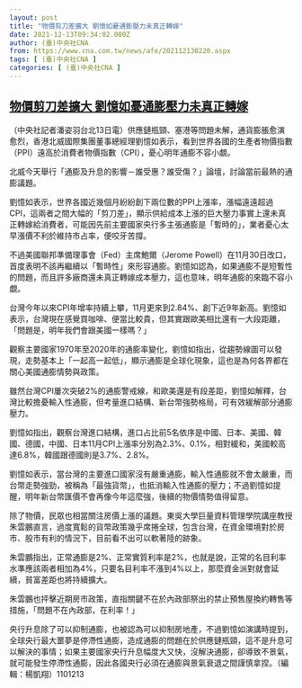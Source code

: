 ```yaml
---
layout: post
title: "物價剪刀差擴大 劉憶如憂通膨壓力未真正轉嫁"
date: 2021-12-13T09:34:02.000Z
author: (臺)中央社CNA
from: https://www.cna.com.tw/news/afe/202112130220.aspx
tags: [ (臺)中央社CNA ]
categories: [ (臺)中央社CNA ]
---
```

<!--1639388042000-->
[物價剪刀差擴大 劉憶如憂通膨壓力未真正轉嫁](https://www.cna.com.tw/news/afe/202112130220.aspx)
------

<div>
<div></div><div><p>（中央社記者潘姿羽台北13日電）供應鏈瓶頸、塞港等問題未解，通貨膨脹愈演愈烈，香港北威國際集團董事總經理劉憶如表示，看到世界各國的生產者物價指數（PPI）遠高於消費者物價指數（CPI），憂心明年通膨不容小覷。</p><p>北威今天舉行「通膨及升息的影響－誰受惠？誰受傷？」論壇，討論當前最熱的通膨議題。</p><p>劉憶如表示，世界各國近幾個月紛紛創下兩位數的PPI上漲率，漲幅遠遠超過CPI，這兩者之間大幅的「剪刀差」，顯示供給成本上漲的巨大壓力事實上還未真正轉嫁給消費者，可能因先前主要國家央行多主張通膨是「暫時的」，業者憂心太早漲價不利於維持市占率，便咬牙苦撐。</p><p>不過美國聯邦準備理事會（Fed）主席鮑爾（Jerome Powell）在11月30日改口，首度表明不該再繼續以「暫時性」來形容通膨。劉憶如認為，如果通膨不是短暫性的問題，而且許多廠商還未真正轉嫁成本壓力，這也意味，明年通膨的來臨不容小覷。</p><p>台灣今年以來CPI年增率持續上攀，11月更來到2.84%、創下近9年新高。劉憶如表示，台灣現在感覺買咖啡、便當比較貴，但其實跟歐美相比還有一大段距離，「問題是，明年我們會跟美國一樣嗎？」</p><p>觀察主要國家1970年至2020年的通膨率變化，劉憶如指出，從趨勢線圖可以發現，走勢基本上「一起高一起低」，顯示通膨是全球化現象，這也是為何各界都在關心美國通膨情勢與政策。</p><p>雖然台灣CPI屢次突破2%的通膨警戒線，和歐美還是有段差距，劉憶如解釋，台灣比較擔憂輸入性通膨，但考量進口結構、新台幣強勢格局，可有效緩解部分通膨壓力。</p><p>劉憶如指出，觀察台灣進口結構，進口占比前5名依序是中國、日本、美國、韓國、德國，中國、日本11月CPI上漲率分別為2.3%、0.1%，相對緩和，美國較高達6.8%，韓國跟德國則是3.7%、2.8%。</p><p>劉憶如表示，當台灣的主要進口國家沒有嚴重通膨，輸入性通膨就不會太嚴重，而台幣走勢強勁，被稱為「最強貨幣」，也抵消輸入性通膨的壓力；不過劉憶如提醒，明年新台幣匯價不會再像今年這麼強，後續的物價情勢值得留意。</p><p>除了物價，民眾也相當關注房價上漲的議題。東吳大學巨量資料管理學院講座教授朱雲鵬直言，過度寬鬆的貨幣政策幾乎席捲全球，包含台灣，在資金環境對於房市、股市有利的情況下，目前看不出可以軟著陸的跡象。</p><p>朱雲鵬指出，正常通膨是2%、正常實質利率是2%，也就是說，正常的名目利率水準應該兩者相加為4%，只要名目利率不漲到4%以上，那麼資金派對就會延續，貧富差距也將持續擴大。</p><p>朱雲鵬也抨擊近期房市政策，直指關鍵不在於內政部祭出的禁止預售屋換約轉售等措施，「問題不在內政部，在利率！」</p><p>央行升息除了可以抑制通膨，也被認為可以抑制房地產，不過劉憶如演講時提到，全球央行最大噩夢是停滯性通膨，造成通膨的問題在於供應鏈瓶頸，這不是升息可以解決的事情；如果主要國家央行升息幅度大又快，沒解決通膨，卻導致不景氣，就可能發生停滯性通膨，因此各國央行必須在通膨與景氣衰退之間謹慎拿捏。（編輯：楊凱翔）1101213</p></div>
</div>
